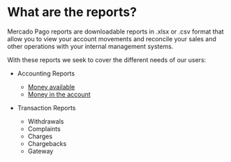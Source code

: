 # What are the reports?

Mercado Pago reports are downloadable reports in .xlsx or .csv format that allow you to view your account movements and reconcile your sales and other operations with your internal management systems.

With these reports we seek to cover the different needs of our users:

* Accounting Reports
    + [Money available](https://www.mercadopago.com.ar/developers/en/guides/reports/available-money/introduction/)
    + [Money in the account](https://www.mercadopago.com.ar/developers/en/guides/reports/account-money/introduction/)

* Transaction Reports
    + Withdrawals
    + Complaints
    + Charges
    + Chargebacks
    + Gateway
